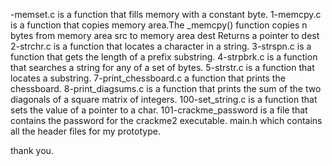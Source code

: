 -memset.c is a function that fills memory with a constant byte.
1-memcpy.c is a function that copies memory area.The _memcpy() function copies n bytes from memory area src to memory area dest
Returns a pointer to dest
2-strchr.c is  a function that locates a character in a string.
3-strspn.c is a function that gets the length of a prefix substring.
4-strpbrk.c is a function that searches a string for any of a set of bytes.
5-strstr.c is a function that locates a substring.
7-print_chessboard.c a function that prints the chessboard.
8-print_diagsums.c is a function that prints the sum of the two diagonals of a square matrix of integers.
100-set_string.c is a function that sets the value of a pointer to a char.
101-crackme_password is a file that contains the password for the crackme2 executable.
main.h which contains all the header files for my prototype.


thank you.
